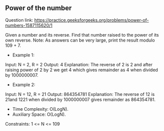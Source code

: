 ## Power of the number 

Question link: https://practice.geeksforgeeks.org/problems/power-of-numbers-1587115620/1

Given a number and its reverse. Find that number raised to the power of its own reverse.
Note: As answers can be very large, print the result modulo 109 + 7.

- Example 1:

Input:
N = 2, R = 2
Output: 4
Explanation: The reverse of 2 is 2 and after raising power of 2 by 2 we get 4 which gives remainder as 4 when divided by 1000000007.

- Example 2:

Input:
N = 12, R = 21
Output: 864354781
Explanation: The reverse of 12 is 21and 1221 when divided by 1000000007 gives remainder as 864354781.

-  Time Complexity: O(LogN).
-  Auxiliary Space: O(LogN).

Constraints:
1 <= N <= 109